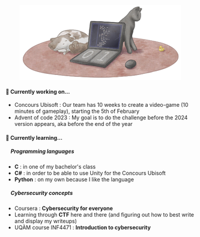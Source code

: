 <p align="center"><img src="/GitHub_banner.png" height="200"></p>

#### 🔭 Currently working on...
  - Concours Ubisoft : Our team has 10 weeks to create a video-game (10 minutes of gameplay), starting the 5th of February
  - Advent of code 2023 : My goal is to do the challenge before the 2024 version appears, aka before the end of the year

#### 🌱 Currently learning… 
##### &nbsp;&nbsp;&nbsp;&nbsp;Programming languages
   - **C** : in one of my bachelor's class
   - **C#** : in order to be able to use Unity for the Concours Ubisoft
   - **Python** : on my own because I like the language
##### &nbsp;&nbsp;&nbsp;&nbsp;Cybersecurity concepts
  - Coursera : **Cybersecurity for everyone**
  - Learning through **CTF** here and there (and figuring out how to best write and display my writeups)
  - UQÀM course INF4471 : **Introduction to cybersecurity**

<!--
**anomalieMAJJ/anomalieMAJJ** is a ✨ _special_ ✨ repository because its `README.md` (this file) appears on your GitHub profile.

Here are some ideas to get you started:

- 🔭 I’m currently working on ...
- 🌱 I’m currently learning ...
- 👯 I’m looking to collaborate on ...
- 🤔 I’m looking for help with ...
- 💬 Ask me about ...
- 📫 How to reach me: ...
- 😄 Pronouns: ...
- ⚡ Fun fact: ...
-->

